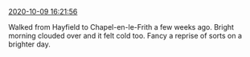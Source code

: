 [2020-10-09 16:21:56](https://mstdn.social/@hill_wanderer/105005745231063364)

Walked from Hayfield to Chapel-en-le-Frith a few weeks ago. Bright morning clouded over and it felt cold too. Fancy a reprise of sorts on a brighter day.